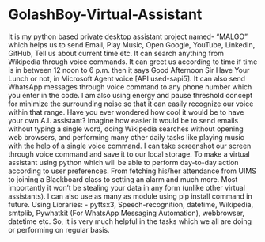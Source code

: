 # GolashBoy-Virtual-Assistant
It is my python based private desktop assistant project named- “MALGO” which helps us to send Email, Play Music, Open Google, YouTube, LinkedIn, GitHub, Tell us about current time etc. It can search anything from Wikipedia through voice commands. It can greet us according to time if time is in between 12 noon to 6 p.m. then it says Good Afternoon Sir Have Your Lunch or not, in Microsoft Agent voice [API used-sapi5]. It can also send WhatsApp messages through voice command to any phone number which you enter in the code. I am also using energy and pause threshold concept for minimize the surrounding noise so that it can easily recognize our voice within that range. Have you ever wondered how cool it would be to have your own A.I. assistant? Imagine how easier it would be to send emails without typing a single word, doing Wikipedia searches without opening web browsers, and performing many other daily tasks like playing music with the help of a single voice command. I can take screenshot our screen through voice command and save it to our local storage.
To make a virtual assistant using python which will be able to perform day-to-day action according to user preferences. From fetching his/her attendance from UIMS to joining a Blackboard class to setting an alarm and much more.
Most importantly it won’t be stealing your data in any form (unlike other virtual assistants).
I can also use as many as module using pip install command in future.
Using Libraries: -
pyttsx3, Speech-recognition, datetime, Wikipedia, smtplib, Pywhatkit (For WhatsApp Messaging Automation), webbrowser, datetime etc.
So, it is very much helpful in the tasks which we all are doing or performing on regular basis.
